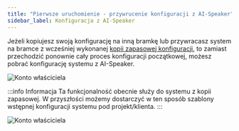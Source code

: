 ```yaml
---
title: "Pierwsze uruchomienie - przywrucenie konfiguracji z AI-Speaker"
sidebar_label: Konfiguracja z AI-Speaker
---
```



Jeżeli kopiujesz swoją konfigurację na inną bramkę lub przywracasz system na bramce z wcześniej wykonanej [kopii zapasowej konfiguracji](/docs/ais_bramka_configuration_software#kopia-zapasowa-konfiguracji), to zamiast przechodzić ponownie cały proces konfiguracji początkowej, możesz pobrać konfigurację systemu z AI-Speaker.


![Konto właściciela](/img/en/bramka/onboarding_step_1_1.png)


:::info Informacja
Ta funkcjonalność obecnie służy do systemu z kopii zapasowej. W przyszłości możemy dostarczyć w ten sposób szablony wstępnej konfiguracji systemu pod projekt/klienta.
:::

![Konto właściciela](/img/en/bramka/onboarding_step_1_2.png)
